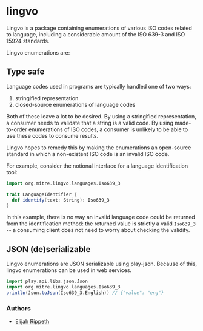 # lingvo

Lingvo is a package containing enumerations of various ISO codes related to language, including a considerable amount of the ISO 639-3 and ISO 15924 standards.

Lingvo enumerations are:

## Type safe

Language codes used in programs are typically handled one of two ways:

1. stringified representation
1. closed-source enumerations of language codes 

Both of these leave a lot to be desired. By using a stringified representation, a consumer needs to validate that a string is a valid code. By using made-to-order enumerations of ISO codes, a consumer is unlikely to be able to use these codes to consume results. 

Lingvo hopes to remedy this by making the enumerations an open-source standard in which a non-existent ISO code is an invalid ISO code. 

For example, consider the notional interface for a language identification tool:

```scala
import org.mitre.lingvo.languages.Iso639_3

trait LanguageIdentifier {
  def identify(text: String): Iso639_3
}
```

In this example, there is no way an invalid language code could be returned from the identification method: the returned value is strictly a valid `Iso639_3` -- a consuming client does not need to worry about checking the validity.

## JSON (de)serializable 

Lingvo enumerations are JSON serializable using play-json. Because of this, lingvo enumerations can be used in web services.

```scala
import play.api.libs.json.Json
import org.mitre.lingvo.languages.Iso639_3 
println(Json.toJson(Iso639_3.English)) // {"value": "eng"}
```

### Authors

- [Elijah Rippeth](mailto:erippeth@mitre.org)